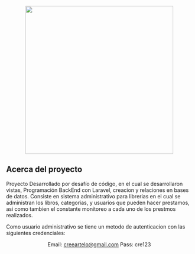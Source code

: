 <p align="center"><a href="https://laravel.com" target="_blank"><img src="https://raw.githubusercontent.com/laravel/art/master/logo-lockup/5%20SVG/2%20CMYK/1%20Full%20Color/laravel-logolockup-cmyk-red.svg" width="400"></a></p>

## Acerca del proyecto

Proyecto Desarrollado por desafío de código, en el cual se desarrollaron vistas, Programación BackEnd con Laravel, creacion y relaciones en bases de datos. Consiste en sistema administrativo para librerias en el cual se administran los libros, categorias, y usuarios que pueden hacer prestamos, asi como tambien el constante monitoreo a cada uno de los prestmos realizados.

Como usuario administrativo se tiene un metodo de autenticacion con las siguientes credenciales:
    <p align="center">
        Email: creeartelo@gmail.com
        Pass: cre123
    </p>

